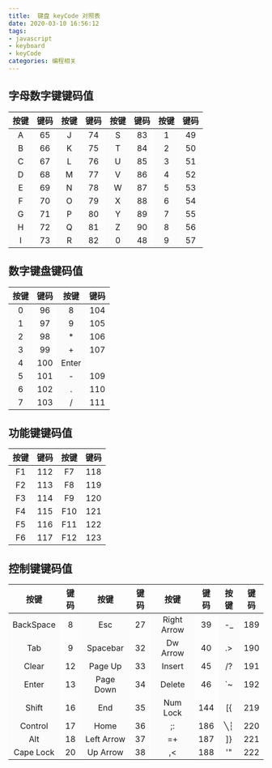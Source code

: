 ```yaml
---
title:  键盘 keyCode 对照表
date: 2020-03-10 16:56:12
tags:
- javascript
- keyboard
- keyCode
categories: 编程相关
---
```


<style>
table tr td:nth-of-type(2n-1){
  background:#fbfbfb
}
</style>

## 字母数字键键码值

| 按键 | 键码 | 按键 | 键码 | 按键 | 键码 | 按键 | 键码 |
| :---: | :---: | :---: | :---: | :---: | :---: | :---: | :---: |
| A | 65 | J | 74 | S | 83 | 1 | 49 |
| B | 66 | K | 75 | T | 84 | 2 | 50 |
| C | 67 | L | 76 | U | 85 | 3 | 51 |
| D | 68 | M | 77 | V | 86 | 4 | 52 |
| E | 69 | N | 78 | W | 87 | 5 | 53 |
| F | 70 | O | 79 | X | 88 | 6 | 54 |
| G | 71 | P | 80 | Y | 89 | 7 | 55 |
| H | 72 | Q | 81 | Z | 90 | 8 | 56 |
| I | 73 | R | 82 | 0 | 48 | 9 | 57 |

<!--more-->

## 数字键盘键码值

| 按键 | 键码 | 按键 | 键码 |
| :---: | :---: | :---: | :---: |
| 0 | 96 | 8 | 104 |
| 1 | 97 | 9 | 105 |
| 2 | 98 | * | 106 |
| 3 | 99 | + | 107 |
| 4 | 100 | Enter |
| 5 | 101 | - | 109 |
| 6 | 102 | . | 110 |
| 7 | 103 | / | 111 |

## 功能键键码值

| 按键 | 键码 | 按键 | 键码 |
| :---: | :---: | :---: | :---: |
| F1 | 112 | F7 | 118 |
| F2 | 113 | F8 | 119 |
| F3 | 114 | F9 | 120 |
| F4 | 115 | F10 | 121 |
| F5 | 116 | F11 | 122 |
| F6 | 117 | F12 | 123 |

## 控制键键码值

| 按键 | 键码 | 按键 | 键码 | 按键 | 键码 | 按键 | 键码 |
| :---: | :---: | :---: | :---: | :---: | :---: | :---: | :---: |
| BackSpace | 8 | Esc | 27 | Right Arrow | 39 | -_ | 189 |
| Tab | 9 | Spacebar | 32 | Dw Arrow | 40 | .> | 190 |
| Clear | 12 | Page Up | 33 | Insert | 45 | /? | 191 |
| Enter | 13 | Page Down | 34 | Delete | 46 | `~ | 192 |
| Shift | 16 | End | 35 | Num Lock | 144 | [{ | 219 |
| Control | 17 | Home | 36 | ;: | 186 | ╲┆ | 220 |
| Alt | 18 | Left Arrow | 37 | =+ | 187 | ]} | 221 |
| Cape Lock | 20 | Up Arrow | 38 | ,< | 188 | '" | 222 |